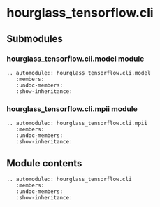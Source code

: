 # hourglass\_tensorflow.cli

## Submodules

### hourglass\_tensorflow.cli.model module

```{eval-rst}
.. automodule:: hourglass_tensorflow.cli.model
   :members:
   :undoc-members:
   :show-inheritance:
```

### hourglass\_tensorflow.cli.mpii module

```{eval-rst}
.. automodule:: hourglass_tensorflow.cli.mpii
   :members:
   :undoc-members:
   :show-inheritance:
```

## Module contents

```{eval-rst}
.. automodule:: hourglass_tensorflow.cli
   :members:
   :undoc-members:
   :show-inheritance:
```
